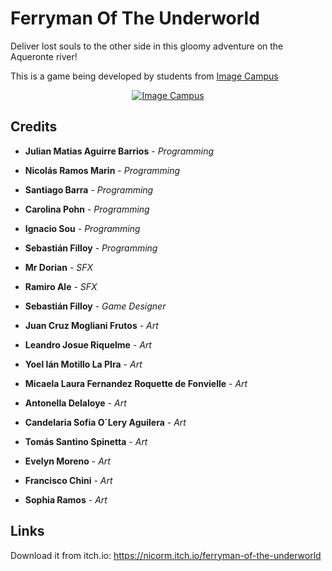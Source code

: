 # Ferryman Of The Underworld

Deliver lost souls to the other side in this gloomy adventure on the Aqueronte river! 

This is a game being developed by students from <a href="https://www.imagecampus.edu.ar/">Image Campus</a>

<p align="center">
  <a href="https://www.imagecampus.edu.ar/">
    <img src="logo-image-campus.png" alt="Image Campus"/>
  </a> 
</p>


## Credits
- **Julian Matias Aguirre Barrios** - *Programming*
- **Nicolás Ramos Marin** - *Programming*
- **Santiago Barra** - *Programming*
- **Carolina Pohn** - *Programming*
- **Ignacio Sou** - *Programming*
- **Sebastián Filloy** - *Programming*

- **Mr Dorian** - *SFX*
- **Ramiro Ale** - *SFX*

- **Sebastián Filloy** - *Game Designer*

- **Juan Cruz Mogliani Frutos** - *Art*
- **Leandro Josue Riquelme** - *Art*
- **Yoel Ián Motillo La PIra** - *Art*
- **Micaela Laura Fernandez Roquette de Fonvielle** - *Art*
- **Antonella Delaloye** - *Art*
- **Candelaria Sofia O´Lery Aguilera** - *Art*
- **Tomás Santino Spinetta** - *Art*
- **Evelyn Moreno** - *Art*
- **Francisco Chini** - *Art*
- **Sophia Ramos** - *Art*



## Links

Download it from itch.io: https://nicorm.itch.io/ferryman-of-the-underworld
